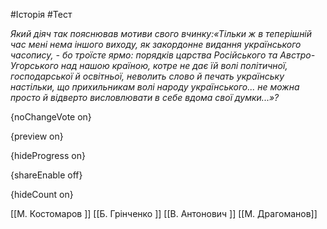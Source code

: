 #Історія #Тест

*Який діяч так пояснював мотиви свого вчинку:«Тільки ж в теперішній час мені нема іншого виходу, як закордонне видання українського часопису, - бо троїсте ярмо: порядків царства Російського та Австро-Угорського над нашою країною, котре не дає їй волі політичної, господарської й освітньої, неволить слово й печать українську настільки, що прихильникам волі народу українського... не можна просто й відверто висловлювати в себе вдома свої думки...»?*

{noChangeVote on}

{preview on}

{hideProgress on}

{shareEnable off}

{hideCount on}

[[М. Костомаров ]]
[[Б. Грінченко ]]
[[В. Антонович ]]
[[М. Драгоманов]]
